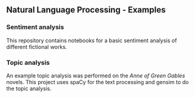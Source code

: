 ## Natural Language Processing - Examples

### Sentiment analysis

This repository contains notebooks for a basic sentiment analysis of different fictional works.

### Topic analysis

An example topic analysis was performed on the *Anne of Green Gables* novels. This project uses spaCy for the text processing and gensim to do the topic analysis.
